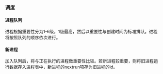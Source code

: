 ### 调度
#### 进程队列
进程根据重要性分为1-6级，1级最高，然后以重要性与创建时间为标准排队。进程将按照队列的顺序依次进行。
#### 新进程
加入队列后，将与正在执行的进程做重要性比较。若新进程较重要，则将旧进程运行数据存入进程表中，新进程的nextrun项存为旧进程的id。
